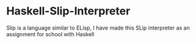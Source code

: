 # Haskell-Slip-Interpreter
Slip is a language similar to ELisp, I have made this SLip interpreter as an assignment for school with Haskell 
